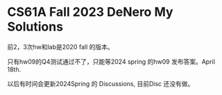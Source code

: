 # CS61A Fall 2023 DeNero My Solutions



前2，3次hw和lab是2020 fall 的版本。

只有hw09的Q4测试通过不了，只能等2024 spring 的hw09 发布答案。April 18th.

以后有时间会更新2024Spring 的 Discussions, 目前Disc 还没有做。